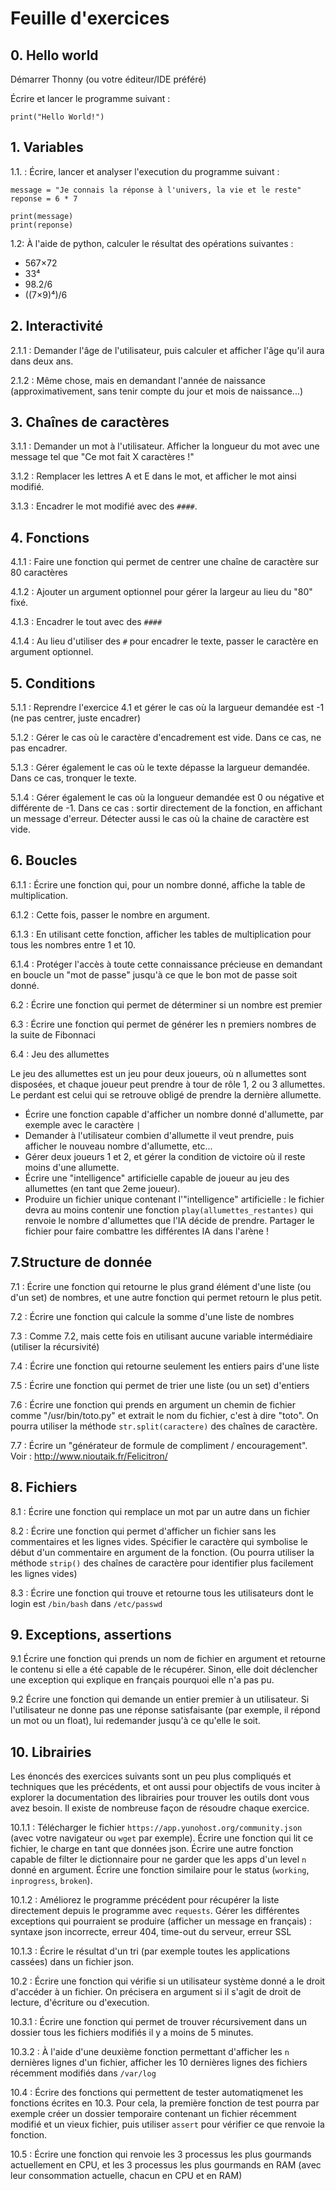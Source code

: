 
# Feuille d'exercices


## 0. Hello world

Démarrer Thonny (ou votre éditeur/IDE préféré)

Écrire et lancer le programme suivant :

```
print("Hello World!")
```

## 1. Variables

1.1. : Écrire, lancer et analyser l'execution du programme suivant :

```
message = "Je connais la réponse à l'univers, la vie et le reste"
reponse = 6 * 7

print(message)
print(reponse)
```

1.2: À l'aide de python, calculer le résultat des opérations suivantes : 

- 567×72
- 33⁴
- 98.2/6
- ((7×9)⁴)/6


## 2. Interactivité

2.1.1 : Demander l'âge de l'utilisateur, puis calculer et afficher l'âge qu'il
aura dans deux ans.

2.1.2 : Même chose, mais en demandant l'année de naissance (approximativement,
sans tenir compte du jour et mois de naissance...)


## 3. Chaînes de caractères

3.1.1 : Demander un mot à l'utilisateur. Afficher la longueur du mot avec
une message tel que "Ce mot fait X caractères !"

3.1.2 : Remplacer les lettres A et E dans le mot, et afficher le mot ainsi
modifié.

3.1.3 : Encadrer le mot modifié avec des `####`.


## 4. Fonctions

4.1.1 : Faire une fonction qui permet de centrer une chaîne de caractère sur 80
caractères

4.1.2 : Ajouter un argument optionnel pour gérer la largeur au lieu du "80"
fixé.

4.1.3 : Encadrer le tout avec des `####`

4.1.4 : Au lieu d'utiliser des `#` pour encadrer le texte, passer le caractère
en argument optionnel.


## 5. Conditions

5.1.1 : Reprendre l'exercice 4.1 et gérer le cas où la largueur demandée est -1
(ne pas centrer, juste encadrer)

5.1.2 : Gérer le cas où le caractère d'encadrement est vide. Dans ce cas, ne pas
encadrer.

5.1.3 : Gérer également le cas où le texte dépasse la largueur demandée. Dans ce
cas, tronquer le texte.

5.1.4 : Gérer également le cas où la longueur demandée est 0 ou négative et
différente de -1. Dans ce cas : sortir directement de la fonction, en affichant
un message d'erreur. Détecter aussi le cas où la chaine de caractère est vide.


## 6. Boucles

6.1.1 : Écrire une fonction qui, pour un nombre donné, affiche la table de
multiplication.

6.1.2 : Cette fois, passer le nombre en argument.

6.1.3 : En utilisant cette fonction, afficher les tables de multiplication pour
tous les nombres entre 1 et 10.

6.1.4 : Protéger l'accès à toute cette connaissance précieuse en demandant en
boucle un "mot de passe" jusqu'à ce que le bon mot de passe soit donné.

6.2 : Écrire une fonction qui permet de déterminer si un nombre est premier

6.3 : Écrire une fonction qui permet de générer les n premiers nombres de la
suite de Fibonnaci

6.4 : Jeu des allumettes

Le jeu des allumettes est un jeu pour deux joueurs, où n allumettes sont
disposées, et chaque joueur peut prendre à tour de rôle 1, 2 ou 3 allumettes. Le
perdant est celui qui se retrouve obligé de prendre la dernière allumette.

- Écrire une fonction capable d'afficher un nombre donné d'allumette, par
  exemple avec le caractère `|`
- Demander à l'utilisateur combien d'allumette il veut prendre, puis afficher le
  nouveau nombre d'allumette, etc...
- Gérer deux joueurs 1 et 2, et gérer la condition de victoire où il reste
  moins d'une allumette.
- Écrire une "intelligence" artificielle capable de joueur au jeu des
  allumettes (en tant que 2eme joueur). 
- Produire un fichier unique contenant l'"intelligence" artificielle : le
  fichier devra au moins contenir une fonction `play(allumettes_restantes)` qui
  renvoie le nombre d'allumettes que l'IA décide de prendre. Partager le
  fichier pour faire combattre les différentes IA dans l'arène !


## 7.Structure de donnée

7.1 : Écrire une fonction qui retourne le plus grand élément d'une liste (ou
d'un set) de nombres, et une autre fonction qui permet retourn le plus petit.

7.2 : Écrire une fonction qui calcule la somme d'une liste de nombres

7.3 : Comme 7.2, mais cette fois en utilisant aucune variable intermédiaire
(utiliser la récursivité)

7.4 : Écrire une fonction qui retourne seulement les entiers pairs d'une liste

7.5 : Écrire une fonction qui permet de trier une liste (ou un set) d'entiers

7.6 : Écrire une fonction qui prends en argument un chemin de fichier comme
"/usr/bin/toto.py" et extrait le nom du fichier, c'est à dire "toto". On pourra
utiliser la méthode `str.split(caractere)` des chaînes de caractère.

7.7 : Écrire un "générateur de formule de compliment / encouragement". Voir : 
http://www.nioutaik.fr/Felicitron/


## 8. Fichiers

8.1 : Écrire une fonction qui remplace un mot par un autre dans un fichier

8.2 : Écrire une fonction qui permet d'afficher un fichier sans les commentaires
et les lignes vides. Spécifier le caractère qui symbolise le début d'un
commentaire en argument de la fonction. (Ou pourra utiliser la méthode `strip()`
des chaînes de caractère pour identifier plus facilement les lignes vides)

8.3 : Écrire une fonction qui trouve et retourne tous les utilisateurs dont le
login est `/bin/bash` dans `/etc/passwd`


## 9. Exceptions, assertions

9.1 Écrire une fonction qui prends un nom de fichier en argument et retourne
le contenu si elle a été capable de le récupérer. Sinon, elle doit déclencher
une exception qui explique en français pourquoi elle n'a pas pu.

9.2 Écrire une fonction qui demande un entier premier à un utilisateur. Si
l'utilisateur ne donne pas une réponse satisfaisante (par exemple, il répond un
mot ou un float), lui redemander jusqu'à ce qu'elle le soit.


## 10. Librairies

Les énoncés des exercices suivants sont un peu plus compliqués et techniques que
les précédents, et ont aussi pour objectifs de vous inciter à explorer la
documentation des librairies pour trouver les outils dont vous avez besoin. Il
existe de nombreuse façon de résoudre chaque exercice.

10.1.1 : Télécharger le fichier `https://app.yunohost.org/community.json` (avec
votre navigateur ou `wget` par exemple). Écrire une fonction qui lit ce fichier,
le charge en tant que données json. Écrire une autre fonction capable de filter
le dictionnaire pour ne garder que les apps d'un level `n` donné en argument.
Écrire une fonction similaire pour le status (`working`, `inprogress`,
`broken`).

10.1.2 : Améliorez le programme précédent pour récupérer la liste directement
depuis le programme avec `requests`. Gérer les différentes exceptions qui
pourraient se produire (afficher un message en français) : syntaxe json
incorrecte, erreur 404, time-out du serveur, erreur SSL

10.1.3 : Écrire le résultat d'un tri (par exemple toutes les applications
cassées) dans un fichier json.

10.2 : Écrire une fonction qui vérifie si un utilisateur système donné a le
droit d'accéder à un fichier. On précisera en argument si il s'agit de droit de
lecture, d'écriture ou d'execution.

10.3.1 : Écrire une fonction qui permet de trouver récursivement dans un dossier
tous les fichiers modifiés il y a moins de 5 minutes.

10.3.2 : À l'aide d'une deuxième fonction permettant d'afficher les `n`
dernières lignes d'un fichier, afficher les 10 dernières lignes des fichiers
récemment modifiés dans `/var/log`

10.4 : Écrire des fonctions qui permettent de tester automatiqmenet les
fonctions écrites en 10.3. Pour cela, la première fonction de test pourra par
exemple créer un dossier temporaire contenant un fichier récemment modifié et un
vieux fichier, puis utiliser `assert` pour vérifier ce que renvoie la fonction.

10.5 : Écrire une fonction qui renvoie les 3 processus les plus gourmands
actuellement en CPU, et les 3 processus les plus gourmands en RAM (avec
leur consommation actuelle, chacun en CPU et en RAM)


